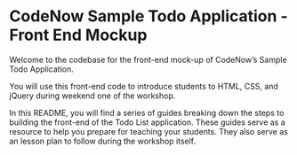 # CodeNow Sample Todo Application - Front End Mockup
Welcome to the codebase for the front-end mock-up of CodeNow’s Sample Todo Application. 

You will use this front-end code to introduce students to HTML, CSS, and jQuery during weekend one of the workshop.

In this README, you will find a series of guides breaking down the steps to building the front-end of the Todo List application. These guides serve as a resource to help you prepare for teaching your students. They also serve as an lesson plan to follow during the workshop itself.
